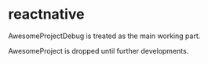 # reactnative
AwesomeProjectDebug is treated as the main working part.

AwesomeProject is dropped until further developments.
